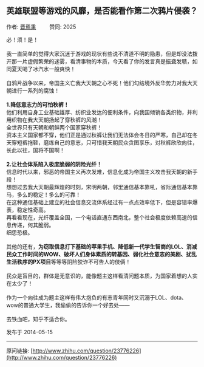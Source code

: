 ## 英雄联盟等游戏的风靡，是否能看作第二次鸦片侵袭？

作者: [晋焉秉](http://www.zhihu.com/people/jin-yan-bing-95)&nbsp;&nbsp;&nbsp;&nbsp;&nbsp;&nbsp;&nbsp;&nbsp; 赞同: 2025


必！须！是！<br><br>我一直简单的觉得大家沉迷于游戏的现状有些说不清道不明的隐患，但是却没法拨开那一片虚假繁荣的迷雾，看清事物的本质，今天看了你的发言真是振聋发聩，如同夏天喝了冰汽水一般爽快！<br><br>自鸦片战争以来，帝国主义亡我大天朝之心不死！他们勾结境外反华势力对我大天朝进行一系列的腐蚀！<br><br><b>1.降低意志力的可怕秋裤！</b><br>他们利用自身工业基础雄厚、纺织业发达的便利条件，向我国倾销各类织物，并利用织物在我大天朝扬起了穿秋裤的风潮！<br>全世界只有天朝和朝鲜两个国家穿秋裤！<br>资本主义国家都不穿，他们正是通过秋裤让我们无法体会冬日的严寒，自己却在冬天穿短裤拖鞋，磨练自己的意志，只可惜我天朝民众贪图享乐，对秋裤欣欣向往，长此以往，国将不国啊！<br><br><b>2.让社会体系陷入极度脆弱的阴险光纤！</b><br>信息时代以来，邪恶的帝国主义再次发难，信息化成为帝国主义攻击我天朝的新手段！<br>想想过去我大天朝最辉煌的时刻，宋明两朝，邻里通信基本靠吼，省际通信基本靠马，多么的稳定！多么的可靠！<br>在这种通信基础上建立的社会信息交流体系经过有一点点效率低下，但是容错率爆表，稳定性奇高。<br>再看看现在，光纤覆盖全国，一个电话直通东西南北，整个社会极度依赖高速的信息传递，何其脆弱。<br>细思恐极。<br><br>其他的还有，<b>为窃取信息打下基础的苹果手机、降低新一代学生智商的LOL、消减民众工作时间的WOW、破坏人们身体素质的转基因、弱化社会意志的美剧、扰乱生活秩序的PX项目</b>等等等阴险狡诈不可告人的伎俩！<br><br>民众是盲目的，群体是无意识的，能像题主这样看清问题本质，为国家着想的人实在太少了！<br><br>作为一个向往成为题主这样有伟大抱负的有志青年同时又沉溺于LOL、dota、wow的普通大学生，我偷偷的告诉你一个好去处——<br><br>去铁血吧，知乎不适合你。



发布于 2014-05-15



---
原问链接: [http://www.zhihu.com/question/23776226](http://www.zhihu.com/question/23776226)